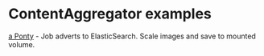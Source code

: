 # ContentAggregator examples #

[a Ponty](Ponty/Readme.md) - Job adverts to ElasticSearch. Scale images and save to mounted volume.